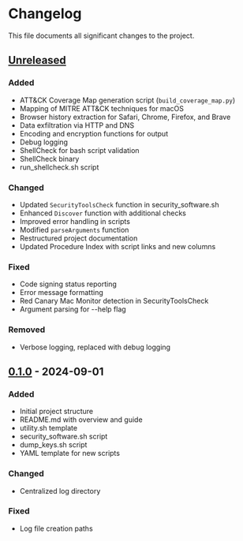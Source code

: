 # Changelog

This file documents all significant changes to the project.

## [Unreleased]

### Added
- ATT&CK Coverage Map generation script (`build_coverage_map.py`)
- Mapping of MITRE ATT&CK techniques for macOS
- Browser history extraction for Safari, Chrome, Firefox, and Brave
- Data exfiltration via HTTP and DNS
- Encoding and encryption functions for output
- Debug logging
- ShellCheck for bash script validation
- ShellCheck binary
- run_shellcheck.sh script

### Changed
- Updated `SecurityToolsCheck` function in security_software.sh
- Enhanced `Discover` function with additional checks
- Improved error handling in scripts
- Modified `parseArguments` function
- Restructured project documentation
- Updated Procedure Index with script links and new columns

### Fixed
- Code signing status reporting
- Error message formatting
- Red Canary Mac Monitor detection in SecurityToolsCheck
- Argument parsing for --help flag

### Removed
- Verbose logging, replaced with debug logging

## [0.1.0] - 2024-09-01

### Added
- Initial project structure
- README.md with overview and guide
- utility.sh template
- security_software.sh script
- dump_keys.sh script
- YAML template for new scripts

### Changed
- Centralized log directory

### Fixed
- Log file creation paths

[Unreleased]: https://github.com/armadocorp/attack-macOS/compare/v0.1.0...HEAD
[0.1.0]: https://github.com/armadocorp/attack-macOS/releases/tag/v0.1.0
